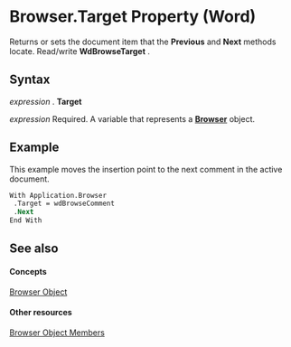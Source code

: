 
# Browser.Target Property (Word)

Returns or sets the document item that the  **Previous** and **Next** methods locate. Read/write **WdBrowseTarget** .


## Syntax

 _expression_ . **Target**

 _expression_ Required. A variable that represents a **[Browser](447bcab6-cfb2-77b0-9bbd-35e774417a60.md)** object.


## Example

This example moves the insertion point to the next comment in the active document.


```vb
With Application.Browser 
 .Target = wdBrowseComment 
 .Next 
End With
```


## See also


#### Concepts


[Browser Object](447bcab6-cfb2-77b0-9bbd-35e774417a60.md)
#### Other resources


[Browser Object Members](ab97f30f-71c5-4360-0f6d-c47b7b45f0a3.md)

